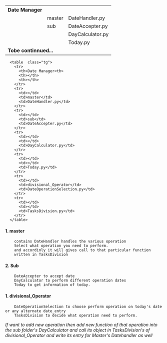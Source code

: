 <table class="tg">
  <tr>
    <th>Date Manager</th>
    <th></th>
    <th></th>
  </tr>
  <tr>
    <td></td>
    <td>master</td>
    <td>DateHandler.py</td>
  </tr>
  <tr>
    <td></td>
    <td>sub</img></td>
    <td>DateAccepter.py</td>
  </tr>
  <tr>
    <td></td>
    <td></td>
    <td>DayCalculator.py</td>
  </tr>
  <tr>
    <td></td>
    <td></td>
    <td>Today.py</td>
  </tr>

  <tr>
    <td colspan=4><b>Tobe continnued...</b></td>

  </tr>
</table>


      <table  class="tg">
        <tr>
          <th>Date Manager<th>
          <th></th>
          <th></th>
        </tr>
        <tr>
          <td></td>
          <td>master</td>
          <td>DateHandler.py</td>
        </tr>
        <tr>
          <td></td>
          <td>sub</td>
          <td>DateAccepter.py</td>
        </tr>
        <tr>
          <td></td>
          <td></td>
          <td>DayCalculator.py</td>
        </tr>
        <tr>
          <td></td>
          <td></td>
          <td>Today.py</td>
        </tr>
        <tr>
          <td></td>
          <td>divisional_Operator</td>
          <td>DateOperationSelection.py</td>
        </tr>
        <tr>
          <td></td>
          <td></td>
          <td>TasksDivision.py</td>
        </tr>
      </table>

#### 1. master
        contains DateHandler handles the various operation
        Select what operation you need to perform.
        and accordinly it will gives call to that particular function
        written in TasksDivision

#### 2. Sub
        DateAccepter to accept date
        DayCalculator to perform different operation dates
        Today to get information of today.

#### 1. divisional_Operator
        DateOperationSelection to choose perform operation on today's date or any alternate date_entry
        TasksDivision to decide what operation need to perform.

<i>If want to add new operation then add new function of that operation into the sub folder's DayCalculator and call its object in TasksDivision's of divisional_Operator and write its entry for Master's Datehandler as well</i>

